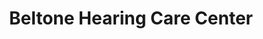 ---
title: "Beltone Hearing Care Center"
url: /bedford/beltone-hearing-care-center/
shop: Hörgeräte
---